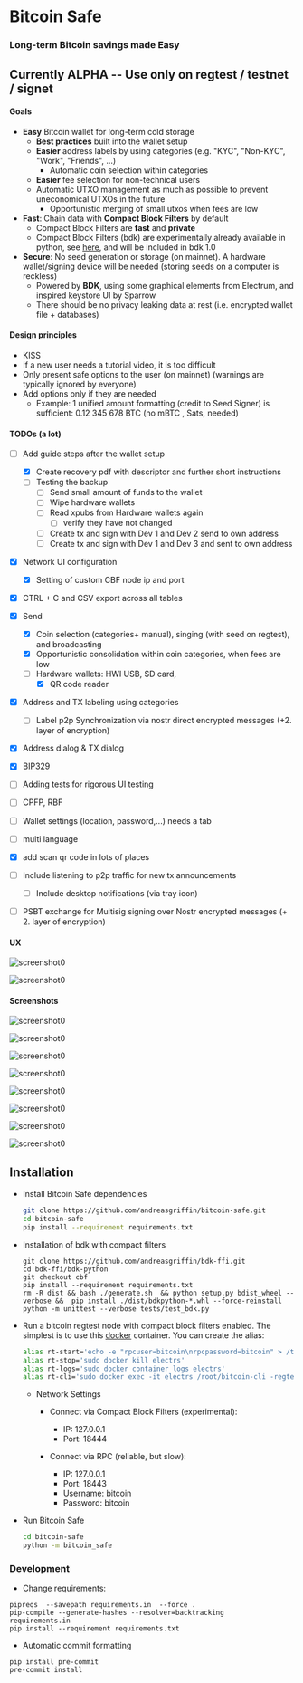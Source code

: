 # Bitcoin Safe

### Long-term Bitcoin savings made Easy

## Currently ALPHA -- Use only on regtest / testnet / signet

#### Goals

- **Easy** Bitcoin wallet for long-term cold storage
  - **Best practices** built into the wallet setup 
  - **Easier** address labels by using categories (e.g.  "KYC", "Non-KYC", "Work",  "Friends", ...) 
    - Automatic coin selection within categories
  - **Easier** fee selection for non-technical users 
  - Automatic UTXO management as much as possible to prevent uneconomical UTXOs in the future
    * Opportunistic merging of small utxos when fees are low
- **Fast**: Chain data with **Compact Block Filters** by default 
  - Compact Block Filters are **fast** and **private**
  - Compact Block Filters (bdk) are experimentally already available in python, see [here](https://github.com/bitcoindevkit/bdk-ffi/pull/379), and will be included in bdk 1.0
- **Secure**: No seed generation or storage (on mainnet). A hardware wallet/signing device will be needed (storing seeds on a computer is  reckless)
  - Powered by **BDK**, using some graphical elements from Electrum, and inspired keystore UI  by Sparrow
  - There should be no privacy leaking data at rest (i.e. encrypted wallet file + databases)


#### Design principles

* KISS
* If a new user needs a tutorial video, it is too difficult
* Only present safe options to the user (on mainnet) (warnings are typically ignored by everyone)
* Add options only if they are needed
  * Example: 1 unified amount formatting (credit to Seed Signer) is sufficient:  0.12 345 678 BTC     (no mBTC , Sats, needed)

#### TODOs (a lot)

- [ ] Add guide steps after the wallet setup
  - [x] Create recovery pdf with descriptor and further short instructions 
  - [ ] Testing the backup
    - [ ] Send small amount of funds to the wallet
    - [ ] Wipe hardware wallets
    - [ ] Read xpubs from Hardware wallets again
      - [ ] verify they have not changed
    - [ ] Create tx and sign with Dev 1 and Dev 2  send to own address
    - [ ] Create tx and sign with Dev 1 and Dev 3 and sent to own address
- [x] Network UI configuration 
  - [x] Setting of custom CBF node ip and port
- [x] CTRL + C  and CSV export across all tables
- [x] Send
  - [x] Coin selection (categories+ manual), singing (with seed on regtest), and broadcasting 
  - [x] Opportunistic consolidation within coin categories, when fees are low
  - [ ] Hardware wallets: HWI USB, SD card, 
    - [x] QR code reader
- [x] Address and TX labeling using categories
  - [ ] Label p2p Synchronization via nostr direct encrypted messages (+2. layer of encryption)
- [x] Address dialog & TX dialog
- [x] [BIP329](https://github.com/bitcoin/bips/blob/1d15f3e0f486ea142b5fdef856ab5a4bbb166e01/bip-0329.mediawiki#L4)
- [ ] Adding tests for rigorous UI testing
- [ ] CPFP, RBF
- [ ] Wallet settings  (location, password,...) needs a tab
- [ ] multi language
- [x] add scan qr code in lots of places
- [ ] Include listening to p2p traffic for new tx announcements
  - [ ] Include desktop notifications (via tray icon)
- [ ] PSBT exchange for Multisig signing over Nostr encrypted messages (+ 2. layer of encryption)


#### UX

![screenshot0](docs/categories.gif)

![screenshot0](docs/send-tx.gif)

#### Screenshots

![screenshot0](docs/screenshot0.png)

![screenshot0](docs/screenshot-single.png)

![screenshot0](docs/screenshot-multi.png)

![screenshot0](docs/screenshot-details.png)

![screenshot0](docs/screenshot-addresses.png)

![screenshot0](docs/screenshot-send.png)

![screenshot0](docs/screenshot-tx.png)

![screenshot0](docs/screenshot-tx-confirmed.png)

## Installation

 * Install Bitcoin Safe dependencies

   ```sh
   git clone https://github.com/andreasgriffin/bitcoin-safe.git
   cd bitcoin-safe
   pip install --requirement requirements.txt 
   ```
   
 * Installation of bdk with compact filters

   ```shell
   git clone https://github.com/andreasgriffin/bdk-ffi.git
   cd bdk-ffi/bdk-python
   git checkout cbf
   pip install --requirement requirements.txt
   rm -R dist && bash ./generate.sh  && python setup.py bdist_wheel --verbose &&  pip install ./dist/bdkpython-*.whl --force-reinstall
   python -m unittest --verbose tests/test_bdk.py
   ```
   
 * Run a bitcoin regtest node with compact block filters enabled. The simplest is to use this [docker](https://github.com/BitcoinDevelopersAcademy/bit-container#2-create-regtest-aliases-to-start-stop-view-logs-and-send-cli-commands-to-container) container. You can create the alias:

   ```sh
   alias rt-start='echo -e "rpcuser=bitcoin\nrpcpassword=bitcoin" > /tmp/bitcoin.conf &&  sudo docker run -d -v /tmp/bitcoin.conf:/root/.bitcoin/bitcoin.conf --rm -p 127.0.0.1:18443-18444:18443-18444/tcp -p 127.0.0.1:60401:60401/tcp --name electrs bitcoindevkit/electrs   '
   alias rt-stop='sudo docker kill electrs'
   alias rt-logs='sudo docker container logs electrs'
   alias rt-cli='sudo docker exec -it electrs /root/bitcoin-cli -regtest   $@'
   ```

   * Network Settings
     * Connect via Compact Block Filters (experimental):
       * IP: 127.0.0.1
       * Port: 18444

     * Connect via RPC (reliable, but slow):
       * IP: 127.0.0.1
       * Port: 18443
       * Username: bitcoin
       * Password: bitcoin

 * Run Bitcoin Safe

   ```sh
   cd bitcoin-safe
   python -m bitcoin_safe
   ```



### Development

* Change requirements:

```shell
pipreqs  --savepath requirements.in  --force .
pip-compile --generate-hashes --resolver=backtracking   requirements.in
pip install --requirement requirements.txt 
```

* Automatic commit formatting

```shell
pip install pre-commit
pre-commit install
```

